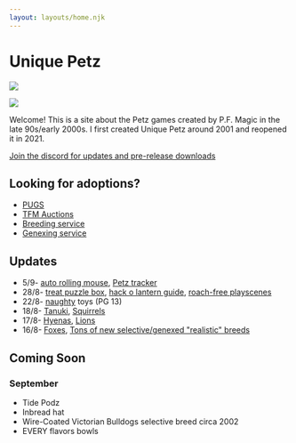 ```yaml
---
layout: layouts/home.njk
---
```


# Unique Petz



<a href="/hannah"><img src="https://cdn.glitch.com/e8c48446-7221-44a1-aabd-d809cd1d1e34%2Fjuly-stamp-ref-4.png?v=1626587519358" class="pixel img-right desktop-image"></a>

<a href="/hannah"><img src="https://cdn.glitch.com/e8c48446-7221-44a1-aabd-d809cd1d1e34%2Fhannah.png?v=1626587835435" class="pixel img-right mobile-image"></a>

Welcome! This is a site about the Petz games created by P.F. Magic in
the late 90s/early 2000s. I first created Unique Petz around 2001 and reopened it in 2021.

[Join the discord for updates and pre-release downloads](https://discord.gg/9dHkFfDdyc)


## Looking for adoptions?
- [PUGS](https://www.petzuniversal.com/view-profile/?view=Uniquepetz)
- [TFM Auctions](https://tfm.petzcommunity.org/index.php?seller=022713)
- [Breeding service](https://petzforum.proboards.com/thread/70014/uniques-breeding-service-p3)
- [Genexing service](https://petzforum.proboards.com/thread/70019/uniques-genexing-lab-breeding-service)


## Updates
- 5/9-  [auto rolling mouse](/toys), [Petz tracker](/airtable/)
- 28/8- [treat puzzle box](/toys), [hack o lantern guide](/hack-o-lantern), [roach-free playscenes](/pest-control)
- 22/8- [naughty](/naughty) toys (PG 13)
- 18/8- [Tanuki](/breeds/tanuki), [Squirrels](/breeds/squirrel)
- 17/8- [Hyenas](/breeds/hyenas), [Lions](/breeds/lions)
- 16/8- [Foxes](/breeds/foxes), [Tons of new selective/genexed "realistic" breeds](breeds/)






## Coming Soon

### September
- Tide Podz
- Inbread hat
- Wire-Coated Victorian Bulldogs selective breed circa 2002
- EVERY flavors bowls

